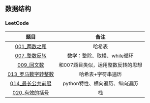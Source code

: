 ## 数据结构

### LeetCode
题目|备注|
:---:|:---:|
[001_两数之和](LeetCode/001_两数之和.py)|哈希表|
[007_整数反转](LeetCode/007_整数反转.py)|数学：整除、取模、while循环|
[009_回文数](LeetCode/009_回文数.py)|和007题目类似，运用整数反转的思想|
[013_罗马数字转整数](LeetCode/013_罗马数字转整数.py)|哈希表+字符串遍历|
[014_最长公共前缀](LeetCode/014_最长公共前缀.py)|python特性、横向遍历、纵向遍历|
[020_有效的括号](LeetCode/020_有效的括号.py)|栈|